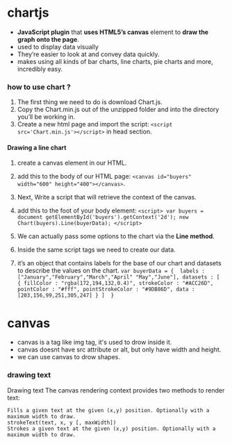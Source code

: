 # chartjs
  * **JavaScript plugin** that **uses HTML5’s canvas** element to **draw the graph onto the page**.
  * used to display data visually
  * They’re easier to look at and convey data quickly.
  * makes using all kinds of bar charts, line charts, pie charts and more, incredibly easy.
 
### how to use chart ? 
   1. The first thing we need to do is download Chart.js.
   2. Copy the Chart.min.js out of the unzipped folder and into the directory you’ll be working in.
   3. Create a new html page and import the script:
      ```<script src='Chart.min.js'></script>``` in head section.

#### Drawing a line chart
  1. create a canvas element in our HTML.
  2. add this to the body of our HTML page:
      ```<canvas id="buyers" width="600" height="400"></canvas>```.
  3. Next, Write a script that will retrieve the context of the canvas.
  4. add this to the foot of your body element:
      ```<script> var buyers = document getElementById('buyers').getContext('2d'); new Chart(buyers).Line(buyerData); </script>```

   5. We can actually pass some options to the chart via the **Line method**.
   6. Inside the same script tags we need to create our data.
   7. it’s an object that contains labels for the base of our chart and datasets to describe the values on the chart.
           ```var buyerData = { 
      labels : ["January","February","March","April" "May","June"],
         datasets : [ 
        {
         fillColor : "rgba(172,194,132,0.4)",
         strokeColor : "#ACC26D",
         pointColor : "#fff",
         pointStrokeColor : "#9DB86D",
         data : [203,156,99,251,305,247]
         }
     ] 
 }```
# canvas
  * canvas is a tag like img tag, it's used to drow inside it.
  * canvas doesnt have src attribute or alt, but only have width and height.
  * we can use canvas to drow shapes.

### drawing text 
  Drawing text
The canvas rendering context provides two methods to render text:

```fillText(text, x, y [, maxWidth])
Fills a given text at the given (x,y) position. Optionally with a maximum width to draw.
strokeText(text, x, y [, maxWidth])
Strokes a given text at the given (x,y) position. Optionally with a maximum width to draw.
```
